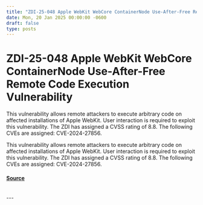 ```yaml
---
title: "ZDI-25-048 Apple WebKit WebCore ContainerNode Use-After-Free Remote Code Execution Vulnerability"
date: Mon, 20 Jan 2025 00:00:00 -0600
draft: false
type: posts
---
```

# ZDI-25-048 Apple WebKit WebCore ContainerNode Use-After-Free Remote Code Execution Vulnerability





This vulnerability allows remote attackers to execute arbitrary code on affected installations of Apple WebKit. User interaction is required to exploit this vulnerability. The ZDI has assigned a CVSS rating of 8.8. The following CVEs are assigned: CVE-2024-27856.

This vulnerability allows remote attackers to execute arbitrary code on affected installations of Apple WebKit. User interaction is required to exploit this vulnerability. The ZDI has assigned a CVSS rating of 8.8. The following CVEs are assigned: CVE-2024-27856.

#### [Source](http://www.zerodayinitiative.com/advisories/ZDI-25-048/)

<br/>
---
